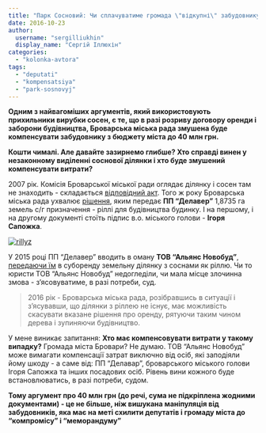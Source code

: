 ```yaml
---
title: "Парк Сосновий: Чи сплачуватиме громада \"відкупні\" забудовнику?"
date: 2016-10-23
author: 
  username: "sergilliukhin"
  display_name: "Сергій Іллюхін"
categories: 
  - "kolonka-avtora"
tags: 
  - "deputati"
  - "kompensatsiya"
  - "park-sosnovyj"
---
```


**Одним з найвагоміших аргументів, який використовують прихильники вирубки сосен, є те, що в разі розриву договору оренди і заборони будівництва, Броварська міська рада змушена буде компенсувати забудовнику з бюджету міста до 40 млн грн.**

**Кошти чималі. Але давайте зазирнемо глибше? Хто справді винен у незаконному виділенні соснової ділянки і хто буде змушений компенсувати витрати?**

2007 рік. Комісія Броварської міської ради оглядає ділянку і сосен там не знаходить - складається [відповідний акт](http://save.brovary.org/akt-obstezhennya-dilyanky-2007-rik-derev-ne-znajshly/). Того ж року Броварська міська рада ухвалює [рішення](http://rizanenko.org/downloads/doc/rishennya/2007_rik/29_sesia/46.pdf), яким передає **ПП “Делавер”** 1,8735 га земель с/г призначення - ріллі для будівництва будинку. І на першому, і на другому документі стоїть підпис в.о. міського голови - **Ігоря Сапожка**.

[![rillyz](https://mpz.brovary.org/wp-content/uploads/2016/10/rillyz.png)](https://mpz.brovary.org/wp-content/uploads/2016/10/rillyz.png)

У 2015 році ПП “Делавер” вводить в оману **ТОВ “Альянс Новобуд”**, [передаючи їм](http://docs.brovary.org/p27879/21.05.2015/1469-54-06) в суборенду земельну ділянку з соснами як ріллю. Чи то юристи ТОВ “Альянс Новобуд” недогледіли, чи мала місце злочинна змова - з’ясовуватиме, в разі потреби, суд.

> 2016 рік - Броварська міська рада, розібравшись в ситуації і з’ясувавши, що ділянки з ріллею не існує, має можливість скасувати вказане рішення про оренду, рятуючи таким чином дерева і зупиняючи будівництво.

У мене виникає запитання: **Хто має компенсовувати витрати у такому випадку?** Громада міста Бровари? Не думаю. ТОВ “Альянс Новобуд” може вимагати компенсації затрат виключно від осіб, які заподіяли йому шкоду - а саме від: ПП “Делавар”, броварського міського голови Ігоря Сапожка та інших посадових осіб. Рівень вини кожного буде встановлюватись, в разі потреби, судом.

**Тому аргумент про 40 млн грн (до речі, сума не підкріплена жодними документами) - це не більше, ніж вишукана маніпуляція від забудовників, яка має на меті схилити депутатів і громаду міста до “компромісу” і “меморандуму”**
